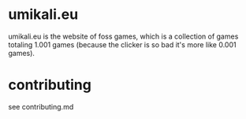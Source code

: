 # umikali.eu
umikali.eu is the website of foss games, which is a collection of games totaling 1.001 games (because the clicker is so bad it's more like 0.001 games).

# contributing
see contributing.md
